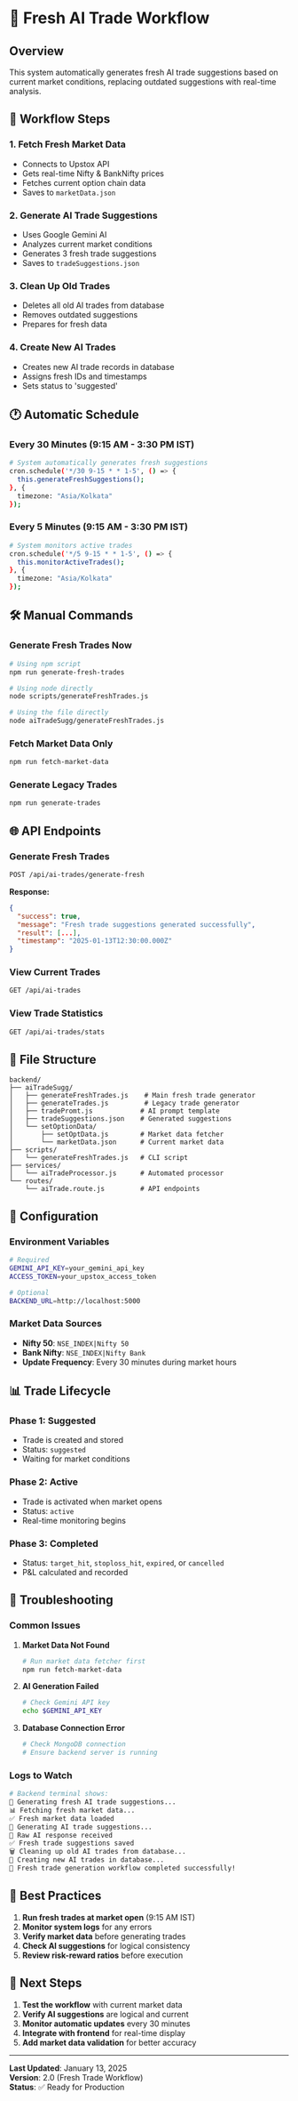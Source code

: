 # 🚀 Fresh AI Trade Workflow

## Overview
This system automatically generates fresh AI trade suggestions based on current market conditions, replacing outdated suggestions with real-time analysis.

## 🔄 Workflow Steps

### 1. **Fetch Fresh Market Data**
- Connects to Upstox API
- Gets real-time Nifty & BankNifty prices
- Fetches current option chain data
- Saves to `marketData.json`

### 2. **Generate AI Trade Suggestions**
- Uses Google Gemini AI
- Analyzes current market conditions
- Generates 3 fresh trade suggestions
- Saves to `tradeSuggestions.json`

### 3. **Clean Up Old Trades**
- Deletes all old AI trades from database
- Removes outdated suggestions
- Prepares for fresh data

### 4. **Create New AI Trades**
- Creates new AI trade records in database
- Assigns fresh IDs and timestamps
- Sets status to 'suggested'

## 🕐 Automatic Schedule

### **Every 30 Minutes (9:15 AM - 3:30 PM IST)**
```bash
# System automatically generates fresh suggestions
cron.schedule('*/30 9-15 * * 1-5', () => {
  this.generateFreshSuggestions();
}, {
  timezone: "Asia/Kolkata"
});
```

### **Every 5 Minutes (9:15 AM - 3:30 PM IST)**
```bash
# System monitors active trades
cron.schedule('*/5 9-15 * * 1-5', () => {
  this.monitorActiveTrades();
}, {
  timezone: "Asia/Kolkata"
});
```

## 🛠️ Manual Commands

### **Generate Fresh Trades Now**
```bash
# Using npm script
npm run generate-fresh-trades

# Using node directly
node scripts/generateFreshTrades.js

# Using the file directly
node aiTradeSugg/generateFreshTrades.js
```

### **Fetch Market Data Only**
```bash
npm run fetch-market-data
```

### **Generate Legacy Trades**
```bash
npm run generate-trades
```

## 🌐 API Endpoints

### **Generate Fresh Trades**
```bash
POST /api/ai-trades/generate-fresh
```
**Response:**
```json
{
  "success": true,
  "message": "Fresh trade suggestions generated successfully",
  "result": [...],
  "timestamp": "2025-01-13T12:30:00.000Z"
}
```

### **View Current Trades**
```bash
GET /api/ai-trades
```

### **View Trade Statistics**
```bash
GET /api/ai-trades/stats
```

## 📁 File Structure

```
backend/
├── aiTradeSugg/
│   ├── generateFreshTrades.js    # Main fresh trade generator
│   ├── generateTrades.js         # Legacy trade generator
│   ├── tradePromt.js            # AI prompt template
│   ├── tradeSuggestions.json    # Generated suggestions
│   └── setOptionData/
│       ├── setOptData.js        # Market data fetcher
│       └── marketData.json      # Current market data
├── scripts/
│   └── generateFreshTrades.js   # CLI script
├── services/
│   └── aiTradeProcessor.js      # Automated processor
└── routes/
    └── aiTrade.route.js         # API endpoints
```

## 🔧 Configuration

### **Environment Variables**
```bash
# Required
GEMINI_API_KEY=your_gemini_api_key
ACCESS_TOKEN=your_upstox_access_token

# Optional
BACKEND_URL=http://localhost:5000
```

### **Market Data Sources**
- **Nifty 50**: `NSE_INDEX|Nifty 50`
- **Bank Nifty**: `NSE_INDEX|Nifty Bank`
- **Update Frequency**: Every 30 minutes during market hours

## 📊 Trade Lifecycle

### **Phase 1: Suggested**
- Trade is created and stored
- Status: `suggested`
- Waiting for market conditions

### **Phase 2: Active**
- Trade is activated when market opens
- Status: `active`
- Real-time monitoring begins

### **Phase 3: Completed**
- Status: `target_hit`, `stoploss_hit`, `expired`, or `cancelled`
- P&L calculated and recorded

## 🚨 Troubleshooting

### **Common Issues**

1. **Market Data Not Found**
   ```bash
   # Run market data fetcher first
   npm run fetch-market-data
   ```

2. **AI Generation Failed**
   ```bash
   # Check Gemini API key
   echo $GEMINI_API_KEY
   ```

3. **Database Connection Error**
   ```bash
   # Check MongoDB connection
   # Ensure backend server is running
   ```

### **Logs to Watch**
```bash
# Backend terminal shows:
🔄 Generating fresh AI trade suggestions...
📊 Fetching fresh market data...
✅ Fresh market data loaded
🤖 Generating AI trade suggestions...
📝 Raw AI response received
✅ Fresh trade suggestions saved
🗑️ Cleaning up old AI trades from database...
📝 Creating new AI trades in database...
🎉 Fresh trade generation workflow completed successfully!
```

## 🎯 Best Practices

1. **Run fresh trades at market open** (9:15 AM IST)
2. **Monitor system logs** for any errors
3. **Verify market data** before generating trades
4. **Check AI suggestions** for logical consistency
5. **Review risk-reward ratios** before execution

## 🔄 Next Steps

1. **Test the workflow** with current market data
2. **Verify AI suggestions** are logical and current
3. **Monitor automatic updates** every 30 minutes
4. **Integrate with frontend** for real-time display
5. **Add market data validation** for better accuracy

---

**Last Updated**: January 13, 2025  
**Version**: 2.0 (Fresh Trade Workflow)  
**Status**: ✅ Ready for Production
